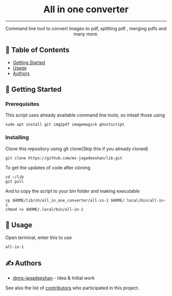 <h1 align="center">All in one converter</h1>


---

<p align="center"> Command line tool to convert images to pdf, splitting pdf , merging pdfs and many more.
    <br> 
</p>

## 📝 Table of Contents
- [Getting Started](#getting_started)
- [Usage](#usage)
- [Authors](#authors)
## 🏁 Getting Started <a name = "getting_started"></a>
### Prerequisites

This script uses already available command line tools, so intsall those using<br>
```
sudo apt install git img2pdf imagemagick ghostscript
```

### Installing

Clone this repository using git clone(Skip this if you already cloned)


```
git clone https://github.com/ms-jagadeeshan/lib.git
```
To get the updates of code after cloning
```
cd ~/lib
git pull
```
And to copy the script to your bin folder and making executable

```
cp $HOME/lib/sh/all_in_one_converter/all-in-1 $HOME/.local/bin/all-in-1
chmod +x $HOME/.local/bin/all-in-1
```

## 🎈 Usage <a name="usage"></a>

Open terminal, enter this to use
```
all-in-1
```


## ✍️ Authors <a name = "authors"></a>

- [@ms-jagadeeshan](https://github.com/ms-jagadeeshan) - Idea & Initial work

See also the list of [contributors](https://github.com/kylelobo/ms-jagadeeshan/contributors) who participated in this project.
